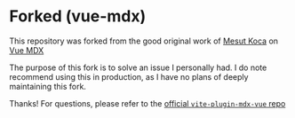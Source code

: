 # Forked (vue-mdx)

This repository was forked from the good original work of [Mesut Koca](https://github.com/koca) on [Vue MDX](https://github.com/koca/vue-mdx)


The purpose of this fork is to solve an issue I personally had. I do note recommend using this in production, as I have no plans of deeply maintaining this fork.

Thanks! For questions, please refer to the [official `vite-plugin-mdx-vue` repo](https://github.com/koca/vue-mdx)
